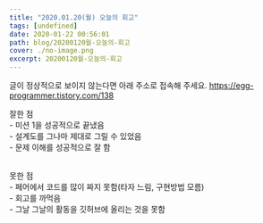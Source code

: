 ```yaml
---
title: "2020.01.20(월) 오늘의 회고"
tags: [undefined]
date: 2020-01-22 00:56:01
path: blog/20200120월-오늘의-회고
cover: ./no-image.png
excerpt: 20200120월-오늘의-회고
---
```

글이 정상적으로 보이지 않는다면 아래 주소로 접속해 주세요.
https://egg-programmer.tistory.com/138
<p data-ke-size="size16" style="text-align: left;">잘한 점<br/>- 미션 1을 성공적으로 끝냈음<br/>- 설계도를 그나마 제대로 그릴 수 있었음<br/>- 문제 이해를 성공적으로 잘 함<br/><br/></p>

<p data-ke-size="size16" style="text-align: left;">못한 점<br/>- 페어에서 코드를 많이 짜지 못함(타자 느림, 구현방법 모름)<br/>- 회고를 까먹음<br/>- 그날 그날의 활동을 깃허브에 올리는 것을 못함</p>

<p data-ke-size="size16" style="text-align: left;"> </p>